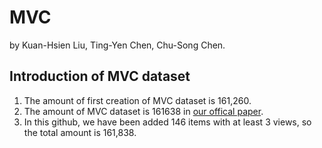 # MVC
by Kuan-Hsien Liu, Ting-Yen Chen, Chu-Song Chen.

## Introduction of MVC dataset
1. The amount of first creation of MVC dataset is 161,260.
2. The amount of MVC dataset is 161638 in [our offical paper](http://www.iis.sinica.edu.tw/papers/song/19692-F.pdf).
3. In this github, we have been added 146 items with at least 3 views, so the total amount is 161,838.
